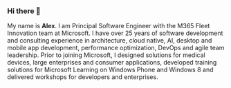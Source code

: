 ### Hi there 👋

My name is **Alex**. I am Principal Software Engineer with the M365 Fleet Innovation team at Microsoft.
I have over 25 years of software development and consulting experience in architecture, cloud native, AI, desktop and mobile app development, performance optimization, DevOps and agile team leadership.
Prior to joining Microsoft, I designed solutions for medical devices, large enterprises and consumer applications, developed training solutions for Microsoft Learning on Windows Phone and Windows 8 and delivered workshops for developers and enterprises.

<!--
**alexgolesh/alexgolesh** is a ✨ _special_ ✨ repository because its `README.md` (this file) appears on your GitHub profile.

Here are some ideas to get you started:

- 🔭 I’m currently working on ...
- 🌱 I’m currently learning ...
- 👯 I’m looking to collaborate on ...
- 🤔 I’m looking for help with ...
- 💬 Ask me about ...
- 📫 How to reach me: ...
- 😄 Pronouns: ...
- ⚡ Fun fact: ...
-->
